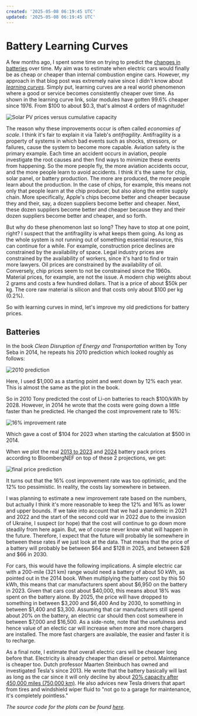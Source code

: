 ```yaml
---
created: '2025-05-08 06:19:45 UTC'
updated: '2025-05-08 06:19:45 UTC'
---
```


# Battery Learning Curves

A few months ago, I spent some time on trying to predict the [changes in batteries](/posts/batteries) over time.
My aim was to estimate when electric cars would finally be as cheap or cheaper than internal combustion engine cars.
However, my approach in that blog post was extremely naive since I didn't know about [_learning curves_](https://ourworldindata.org/learning-curve).
Simply put, learning curves are a real world phenomenon where a good or service becomes consistently cheaper over time.
As shown in the learning curve link, solar modules have gotten 99.6% cheaper since 1976.
From \$100 to about \$0.3, that's almost 4 orders of magnitude!

![Solar PV prices versus cumulative capacity](/files/099b88e34240723a)

The reason why these improvements occur is often called _economies of scale_.
I think it's fair to explain it via Taleb's _antifragility_.
Antifragility is a property of systems in which bad events such as shocks, stressors, or failures, cause the system to become more capable.
Aviation safety is the primary example.
Each time an accident occurs in aviation, people investigate the root causes and then find ways to minimize these events from happening.
So the more people fly, the more aviation accidents occur, and the more people learn to avoid accidents.
I think it's the same for chip, solar panel, or battery production.
The more are produced, the more people learn about the production.
In the case of chips, for example, this means not only that people learn at the chip producer, but also along the entire supply chain.
More specifically, Apple's chips become better and cheaper because they and their, say, a dozen suppliers become better and cheaper.
Next, these dozen suppliers become better and cheaper because they and their dozen suppliers become better and cheaper, and so forth.

But why do these phenomenon last so long?
They have to stop at one point, right?
I suspect that the antifragility is what keeps them going.
As long as the whole system is not running out of something essential resource, this can continue for a while.
For example, construction price declines are constrained by the availability of space.
Legal industry prices are constrained by the availability of workers, since it's hard to find or train more lawyers.
Oil prices are constrained by the availability of oil.
Conversely, chip prices seem to not be constrained since the 1960s.
Material prices, for example, are not the issue.
A modern chip weights about 2 grams and costs a few hundred dollars.
That is a price of about \$50k per kg.
The core raw material is silicon and that costs only about \$100 per kg (0.2%).

So with learning curves in mind, let's improve my old predictions for battery prices.

## Batteries

In the book _Clean Disruption of Energy and Transportation_ written by Tony Seba in 2014, he repeats his 2010 prediction which looked roughly as follows:

![2010 prediction](/files/fe418008bfc55d15)

Here, I used \$1,000 as a starting point and went down by 12% each year.
This is almost the same as the plot in the book.

So in 2010 Tony predicted the cost of Li-on batteries to reach \$100/kWh by 2028.
However, in 2014 he wrote that the costs were going down a little faster than he predicted.
He changed the cost improvement rate to 16%:

![16% improvement rate](/files/2ba5f6e58f6acd7f)

Which gave a cost of \$104 for 2023 when starting the calculation at \$500 in 2014.

When we plot the real [2013 to 2023](https://about.bnef.com/blog/lithium-ion-battery-pack-prices-hit-record-low-of-139-kwh/) and [2024](https://x.com/colinmckerrache/status/1800901575214514475) battery pack prices according to BloombergNEF on top of these 2 projections, we get:


![final price prediction](/files/5163d85a393d8bb8)

It turns out that the 16% cost improvement rate was too optimistic, and the 12% too pessimistic.
In reality, the costs lay somewhere in between.

I was planning to estimate a new improvement rate based on the numbers, but actually I think it's more reasonable to keep the 12% and 16% as lower and upper bounds.
If we take into account that we had a pandemic in 2021 and 2022 and the start of the second cold war in 2022 due to the invasion of Ukraine, I suspect (or hope) that the cost will continue to go down more steadily from here again.
But, we of course never know what will happen in the future.
Therefore, I expect that the future will probably lie somewhere in between these rates if we just look at the data.
That means that the price of a battery will probably be between \$64 and \$128 in 2025, and between \$28 and \$66 in 2030.

For cars, this would have the following implications.
A simple electric car with a 200-mile (321 km) range would need a battery of about 50 kWh, as pointed out in the 2014 book.
When multiplying the battery cost by this 50 kWh, this means that car manufacturers spent about \$6,950 on the battery in 2023.
Given that cars cost about \$40,000, this means about 18% was spent on the battery alone.
By 2025, the price will have dropped to something in between \$3,200 and \$6,400
And by 2030, to something in between \$1,400 and \$3,300.
Assuming that car manufacturers still spend about 20% on the battery, an electric car should then cost somewhere in between \$7,000 and \$16,500.
As a side-note, note that the usefulness and hence value of an electic car will increase when more and more chargers are installed.
The more fast chargers are available, the easier and faster it is to recharge.

As a final note, I estimate that overall electric cars will be cheaper long before that.
Electricity is already cheaper than diesel or petrol.
Maintenance is cheaper too.
Dutch professor Maarten Steinbuch has owned and investigated Tesla's since 2013.
He wrote that the battery basically will last as long as the car since it will only decline by about [20% capacity after 450,000 miles (750,000 km)](https://maartensteinbuch.com/2024/02/18/onze-vijfde-tesla-en-vijf-tips-voor-nieuwe-tesla-rijders/).
He also advices new Tesla drivers that apart from tires and windshield wiper fluid to "not go to a garage for maintenance, it's completely pointless."

_The source code for the plots can be found [here](/files/360c9a76f8f330bf)._


